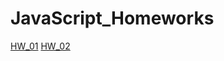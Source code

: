 # JavaScript_Homeworks

[HW_01](https://olenasavchuk5.github.io/TEL-RAN_JS/Lesson_01/Homework/index.html)
[HW_02](https://olenasavchuk5.github.io/TEL-RAN_JS/Lesson_02/Homework/index.html)
[]()
[]()
[]()
[]()
[]()
[]()
[]()
[]()
[]()
[]()
[]()
[]()
